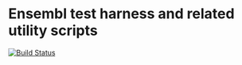 # Ensembl test harness and related utility scripts

[![Build Status](https://travis-ci.org/Ensembl/ensembl-test.svg?branch=release/107)][travis]

[travis]: https://travis-ci.org/Ensembl/ensembl-test
